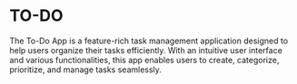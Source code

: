 # TO-DO
The To-Do App is a feature-rich task management application designed to help users organize their tasks efficiently. With an intuitive user interface and various functionalities, this app enables users to create, categorize, prioritize, and manage tasks seamlessly. 
